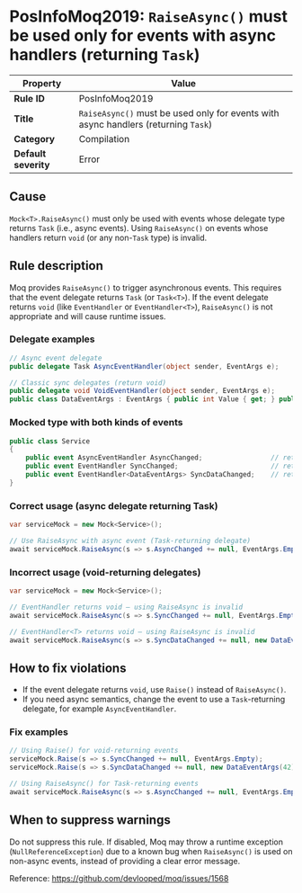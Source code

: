 ﻿# PosInfoMoq2019: `RaiseAsync()` must be used only for events with async handlers (returning `Task`)

| Property              | Value                                                                 |
|-----------------------|----------------------------------------------------------------------|
| **Rule ID**           | PosInfoMoq2019                                                       |
| **Title**             | `RaiseAsync()` must be used only for events with async handlers (returning `Task`) |
| **Category**          | Compilation                                                          |
| **Default severity**  | Error                                                                |

## Cause

`Mock<T>.RaiseAsync()` must only be used with events whose delegate type returns `Task` (i.e., async events).
Using `RaiseAsync()` on events whose handlers return `void` (or any non-`Task` type) is invalid.

## Rule description

Moq provides `RaiseAsync()` to trigger asynchronous events. This requires that the event delegate returns `Task` (or `Task<T>`).
If the event delegate returns `void` (like `EventHandler` or `EventHandler<T>`), `RaiseAsync()` is not appropriate and will cause runtime issues.

### Delegate examples

```csharp
// Async event delegate
public delegate Task AsyncEventHandler(object sender, EventArgs e);

// Classic sync delegates (return void)
public delegate void VoidEventHandler(object sender, EventArgs e);
public class DataEventArgs : EventArgs { public int Value { get; } public DataEventArgs(int v) => Value = v; }
```

### Mocked type with both kinds of events

```csharp
public class Service
{
    public event AsyncEventHandler AsyncChanged;                 // returns Task
    public event EventHandler SyncChanged;                       // returns void
    public event EventHandler<DataEventArgs> SyncDataChanged;    // returns void
}
```

### Correct usage (async delegate returning Task)

```csharp
var serviceMock = new Mock<Service>();

// Use RaiseAsync with async event (Task-returning delegate)
await serviceMock.RaiseAsync(s => s.AsyncChanged += null, EventArgs.Empty);
```

### Incorrect usage (void-returning delegates)

```csharp
var serviceMock = new Mock<Service>();

// EventHandler returns void — using RaiseAsync is invalid
await serviceMock.RaiseAsync(s => s.SyncChanged += null, EventArgs.Empty); // ❌

// EventHandler<T> returns void — using RaiseAsync is invalid
await serviceMock.RaiseAsync(s => s.SyncDataChanged += null, new DataEventArgs(42)); // ❌
```

## How to fix violations

- If the event delegate returns `void`, use `Raise()` instead of `RaiseAsync()`.
- If you need async semantics, change the event to use a `Task`-returning delegate, for example `AsyncEventHandler`.

### Fix examples

```csharp
// Using Raise() for void-returning events
serviceMock.Raise(s => s.SyncChanged += null, EventArgs.Empty);
serviceMock.Raise(s => s.SyncDataChanged += null, new DataEventArgs(42));

// Using RaiseAsync() for Task-returning events
await serviceMock.RaiseAsync(s => s.AsyncChanged += null, EventArgs.Empty);
```

## When to suppress warnings

Do not suppress this rule.
If disabled, Moq may throw a runtime exception (`NullReferenceException`) due to a known bug when `RaiseAsync()` is used on non-async events,
instead of providing a clear error message.

Reference: https://github.com/devlooped/moq/issues/1568
